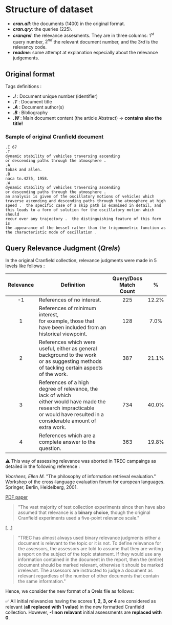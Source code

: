 # Structure of dataset

* ***cran.all***: the documents (1400) in the original format.
* ***cran.qry***: the queries (225).
* ***cranqrel***: the relevance assesments. They are in three columns:  $1^{st}$ query number, $2^{nd}$ the relevant document number, and the $3{rd}$ is the relevancy code.
* ***readme***: some attempt at explanation especially about the relevance judgements.

## Original format
Tags definitions :
- ***.I*** : Document unique number (identifier)
- ***.T*** : Document title
- ***.A*** : Document author(s)
- ***.B*** : Bibliography
- ***.W*** : Main document content (the article Abstract) -> **contains also the title!**

### Sample of original Cranfield document
```
.I 67
.T
dynamic stability of vehicles traversing ascending
or descending paths through the atmosphere .
.A
tobak and allen.
.B
naca tn.4275, 1958.
.W
dynamic stability of vehicles traversing ascending
or descending paths through the atmosphere .
an analysis is given of the oscillatory motions of vehicles which
traverse ascending and descending paths through the atmosphere at high
speed .  the specific case of a skip path is examined in detail, and
this leads to a form of solution for the oscillatory motion which should
recur over any trajectory .  the distinguishing feature of this form is
the appearance of the bessel rather than the trigonometric function as
the characteristic mode of oscillation .
```

## Query Relevance Judgment (*Qrels*)

In the original Cranfield collection, relevance judgments were made in 5 levels like follows :

| Relevance | Definition | Query/Docs <br>Match Count | % |
|:---:|---|:---:|:---:|
| -1 | References of no interest. | 225 | 12.2% |
| 1 | References of minimum interest, <br>for example, those that have been included from an historical viewpoint. | 128 | 7.0% |
| 2 | References which were useful, either as general background to the work <br>or as suggesting methods of tackling certain aspects of the work. | 387 | 21.1% |
| 3 | References of a high degree of relevance, the lack of which <br>either would have made the research impracticable <br>or would have resulted in a considerable amount of extra work. | 734 | 40.0% |
| 4 | References which are a complete answer to the question. | 363 | 19.8% |

:warning: This way of assessing relevance was aborted in TREC campaings as detailed in the following reference :

*Voorhees, Ellen M.* "The philosophy of information retrieval evaluation." Workshop of the cross-language evaluation forum for european languages. Springer, Berlin, Heidelberg, 2001.

[PDF paper](https://www.inf.ed.ac.uk/teaching/courses/tts/handouts2017/VoorheesIREvaluation.pdf)

>"The vast majority of test collection experiments since then have also assumed that relevance is a **binary choice**, though the original Cranfield experiments used a five-point relevance scale."

[...]

>"TREC has almost always used binary relevance judgments either a document is relevant to the topic or it is not. To define relevance for the assessors, the assessors are told to assume that they are writing a report on the subject of the topic statement. If they would use any information contained in the document in the report, then the (entire) document should be marked relevant, otherwise it should be marked irrelevant. The assessors are instructed to judge a document as relevant regardless of the number of other documents that contain the same information."

Hence, we consider the new format of a Qrels file as follows:

:white_check_mark: All initial relevancies having the scores **1, 2, 3, or 4** are considered as relevant (**all replaced with 1 value**) in the new formatted Cranfield collection. However, **-1 non relavant** initial assessments are **replaced with 0**.
